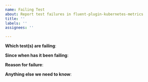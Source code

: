 ```yaml
---
name: Failing Test
about: Report test failures in fluent-plugin-kubernetes-metrics
title: ''
labels: ''
assignees: ''

---
```


<!-- Please only use this template for submitting reports about failing tests -->

**Which test(s) are failing**:

**Since when has it been failing**:

**Reason for failure**:

**Anything else we need to know**:
